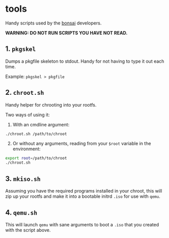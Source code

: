 # tools

Handy scripts used by the [bonsai](http://github.com/bonsai-linux/bonsai) developers.

<strong> **WARNING: DO NOT RUN SCRIPTS YOU HAVE NOT READ.** </strong>

## 1. `pkgskel`

Dumps a pkgfile skeleton to stdout. Handy for not having to type it out each time.

Example: `pkgskel > pkgfile`

## 2. `chroot.sh`

Handy helper for chrooting into your rootfs.

Two ways of using it:

1. With an cmdline argument:

`./chroot.sh /path/to/chroot`

2. Or without any arguments, reading from your `$root` variable in the environment:

```sh
export root=/path/to/chroot
./chroot.sh
```

## 3. `mkiso.sh`

Assuming you have the required programs installed 
in your chroot, this will zip up your rootfs and make it
into a bootable initrd `.iso` for use with `qemu`.

## 4. `qemu.sh`

This will launch `qemu` with sane arguments to boot a `.iso` 
that you created with the script above.
